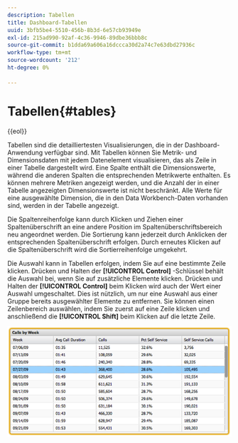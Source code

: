 ```yaml
---
description: Tabellen
title: Dashboard-Tabellen
uuid: 3bfb5be4-5510-456b-8b3d-6e57cb93949e
exl-id: 215ad990-92af-4c36-9946-89dbe36bbb8c
source-git-commit: b1dda69a606a16dccca30d2a74c7e63dbd27936c
workflow-type: tm+mt
source-wordcount: '212'
ht-degree: 0%

---
```


# Tabellen{#tables}

{{eol}}

Tabellen sind die detailliertesten Visualisierungen, die in der Dashboard-Anwendung verfügbar sind. Mit Tabellen können Sie Metrik- und Dimensionsdaten mit jedem Datenelement visualisieren, das als Zeile in einer Tabelle dargestellt wird. Eine Spalte enthält die Dimensionswerte, während die anderen Spalten die entsprechenden Metrikwerte enthalten. Es können mehrere Metriken angezeigt werden, und die Anzahl der in einer Tabelle angezeigten Dimensionswerte ist nicht beschränkt. Alle Werte für eine ausgewählte Dimension, die in den Data Workbench-Daten vorhanden sind, werden in der Tabelle angezeigt.

Die Spaltenreihenfolge kann durch Klicken und Ziehen einer Spaltenüberschrift an eine andere Position im Spaltenüberschriftsbereich neu angeordnet werden. Die Sortierung kann jederzeit durch Anklicken der entsprechenden Spaltenüberschrift erfolgen. Durch erneutes Klicken auf die Spaltenüberschrift wird die Sortierreihenfolge umgekehrt.

Die Auswahl kann in Tabellen erfolgen, indem Sie auf eine bestimmte Zeile klicken. Drücken und Halten der **[!UICONTROL Control]** -Schlüssel behält die Auswahl bei, wenn Sie auf zusätzliche Elemente klicken. Drücken und Halten der **[!UICONTROL Control]** beim Klicken wird auch der Wert einer Auswahl umgeschaltet. Dies ist nützlich, um nur eine Auswahl aus einer Gruppe bereits ausgewählter Elemente zu entfernen. Sie können einen Zeilenbereich auswählen, indem Sie zuerst auf eine Zeile klicken und anschließend die **[!UICONTROL Shift]** beim Klicken auf die letzte Zeile.

![](assets/table.png)
